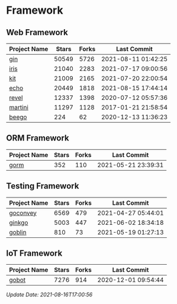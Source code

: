 # Framework

## Web Framework
| Project Name | Stars | Forks | Last Commit |
| ------------ | ----- | ----- | ----------- |
| [gin](https://github.com/gin-gonic/gin) | 50549 | 5726 | 2021-08-11 01:42:25 |
| [iris](https://github.com/kataras/iris) | 21040 | 2283 | 2021-07-17 09:00:56 |
| [kit](https://github.com/go-kit/kit) | 21009 | 2165 | 2021-07-20 22:00:54 |
| [echo](https://github.com/labstack/echo) | 20449 | 1818 | 2021-08-15 17:44:14 |
| [revel](https://github.com/revel/revel) | 12337 | 1398 | 2020-07-12 05:57:36 |
| [martini](https://github.com/go-martini/martini) | 11297 | 1128 | 2017-01-21 21:58:54 |
| [beego](https://github.com/astaxie/beego) | 224 | 62 | 2020-12-13 11:36:23 |

## ORM Framework
| Project Name | Stars | Forks | Last Commit |
| ------------ | ----- | ----- | ----------- |
| [gorm](https://github.com/jinzhu/gorm) | 352 | 110 | 2021-05-21 23:39:31 |

## Testing Framework
| Project Name | Stars | Forks | Last Commit |
| ------------ | ----- | ----- | ----------- |
| [goconvey](https://github.com/smartystreets/goconvey) | 6569 | 479 | 2021-04-27 05:44:01 |
| [ginkgo](https://github.com/onsi/ginkgo) | 5003 | 447 | 2021-06-02 18:34:18 |
| [goblin](https://github.com/franela/goblin) | 810 | 73 | 2021-05-19 01:27:13 |

## IoT Framework
| Project Name | Stars | Forks | Last Commit |
| ------------ | ----- | ----- | ----------- |
| [gobot](https://github.com/hybridgroup/gobot) | 7276 | 914 | 2020-12-01 09:54:44 |

*Update Date: 2021-08-16T17:00:56*